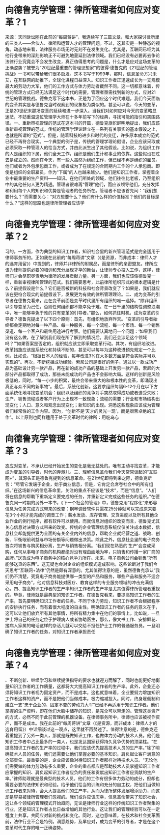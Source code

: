 # 向德鲁克学管理：律所管理者如何应对变革？1

来源：天同诉讼圈在此前的“每周蒋讲”，我连续写了三篇文章，和大家探讨律所里的三类人——合伙人、律所和运营人才的管理问题。不过，这其实是一种静态的视角。动态地来看，法律服务市场无时无刻不在发生变化。尤其是，互联网已经为其他行业带来的深刻影响正不可避免地蔓延到法律领域。我们已经没有必要再去争论法律行业究竟会不会发生改变，真正值得思考的问题是，什么才是应对这场变革的正确姿势？被誉为“20世纪最重要的管理思想家”的彼得·德鲁克的《21世纪的管理挑战》一书可以带给我们很多启发。这本书写于1999年，那时，信息革命方兴未艾，在互联网的助推下，全球化进程日益深入。知识工作者正迅速成长为一支规模最大的劳动力大军，他们的工作方式与体力劳动者截然不同。这一切都意味着，传统的管理方式已经无法满足这个时代的需要，管理者亟需找到新的方式，应对21世纪的管理挑战。德鲁克写下这本书，正是为了回应这个时代难题。我们今天面临的变革其实是与德鲁克当时观察到的现象极为类似的。甚至可以说，今天的变革，正是20世纪末那场变革的延续和进一步深入。当我们对如何应对今天的变革略显迷茫，不妨重温这位管理学大师在十多年前写下的经典，寻找可能的指引和突围路径。一、重新审视管理的范式在这本书的开篇，德鲁克旗帜鲜明地提出，我们应该重新审视管理的范式。传统的管理学理论建立在一系列有关事实的基本假设之上，也就是所谓的“范式”。但是，随着科技的进步和时代的变迁，许多原本成立的范式已经不再符合现实。一个典型的例子是，传统的管理学理论假设，企业应该采取或必须采取一种管理人的恰当方式，并由此派生出了其他假设。比如说，为组织工作的人是组织的下属，他们全天工作，组织是他们生计和事业的依靠。这些假设在过去是成立的。然而在今天，有一些人虽然为组织工作，但已经不再是组织的雇员。他们或者为外包承包商工作，或者成为了在规定的合同期内工作的个人承包商。即使是组织的全职雇员，作为“下属”的人也越来越少。他们是知识工作者，掌握着企业中最重要的生产资料——知识。在他们所处的领域，他们往往比老板，乃至组织中的其他任何人更为精通。管理者很难再“管理”他们，而应该领导他们，充分发挥和利用每个人的知识和优势是管理者的任务所在。管理者不应该首先问：“我们想要什么？”而需要关心：“对方想要什么？他们有什么样的价值标准？他们的目标是什么？”这样的思路也是律所管理者应该学

# 向德鲁克学管理：律所管理者如何应对变革？2

习的。一方面，作为典型的知识工作者，知识社会里的新兴管理范式是完全适用于律师事务所的。正如我在此前的“每周蒋讲”文章（《是资源，而非成本：律师人才的选育用留》）中提到的，律师并非律所的附属品，而是律所的亲密盟友。律所应该为律师提供必要的培训和充分展现才华的舞台，让律师专心投入工作，这样，律师们才会尽职尽责地为律所的发展贡献力量。另一方面，我们也应该像德鲁克一样，重新审视律所管理的范式。我们需要思考，此前律所组织形式的根本逻辑是什么？前提假设是什么？它们是否被新的科技和社会背景改变了？如果是，我们就应该在更符合现实的前提假设下，发展更为有效的律所管理理论。二、成为变革的引导者在德鲁克看来，走在变革前面是变革时代里所有组织的唯一选择。“除非组织以引导变革为己任，否则任何组织都不能幸免于难。在一日千里的结构性调整浪潮中，唯一能够幸免于难的只有变革的引导者。”那么，如何抓住时机，成为变革的引导者？德鲁克提出了以下四个原则：首先，有组织地放弃昨天。“变革的引导者始终都会定期地对每一种产品、每一种服务、每一个流程、每一个市场、每一个销售渠道、每一个客户和最终用途进行考察。他们需要认真地问一个问题：‘如果我们没有这么做，在了解到我们现在所了解到的情况后，我们还会涉足这个领域吗？’”如果答案是否定的，组织就应该立即采取变革行动。其次，有组织地改进。改革措施应该是系统化和持续不断的，甚至可以每年为这种改进预先规定一个比例。比如说，“根据日本人的经验，每年改进3%在大多数方面是符合实际并可以实现的”。再次，不断挖掘成功经验。索尼公司是很好的例子。通过以一款成功产品为基础设计另一款产品，再在新的成功产品的基础上开发另一款产品，索尼的大部分产品都取得了成功，那些未能成功的产品也不会影响大局。这样的创新是风险极低的，同时，“每一小步的积累，最终会带来重大的和根本性的变革，即涌现出真正与众不同的新事物”。最后，系统化创新。这要求组织每隔6-12个月在以下方面系统化地寻找变革机会：组织以及组织的竞争对手突然取得成功或者遭受失败；生产、销售流程或者客户行为上出现不一致现象；流程的需要；行业和市场结构出现变化；人口、意义和观念出现变化；新知识的出现。洞悉这些现象应该成为管理者们经常性的工作内容。因为，“创新不是‘天才的灵光一现’，而是艰苦卓绝的工作”。以上原则也同样适用于处于变革时代的律所：用鸵鸟心

# 向德鲁克学管理：律所管理者如何应对变革？3

态应对变革，不承认已经开始发生的变化是毫无益处的。唯有主动寻找变革，才能成为变革的引导者，时代的弄潮儿。三、理解信息革命我们今天常常谈起的“互联网+”，其源头正是德鲁克提到的信息革命。在21世纪即将到来之际，德鲁克断言：“尽管它发端于企业，始于商业信息，但是，它肯定会席卷社会中的所有组织。”在这场新兴的信息革命里，关注的重点不应该是“技术”，而是“信息”。“人们将在信息的帮助下重新定义要完成的任务，并重新定义完成这些任务的组织。”在德鲁克同一时期的另外一本书，《下一个社会的管理》中，德鲁克用“程序化”来形容信息为任务完成方式带来的改变：钢琴调音软件只需花25分钟就可以完成原来要花3个小时才能完成的调音工作；薪水发放、库存管理、交货进度以及所有其他企业作业的例行程序，都有软件可以使用。而就信息对组织的改变而言，德鲁克尤其关心信息对决策方式带来的改变。传统的企业管理信息系统仅仅关注成本数据，信息社会却能提供更为全面的有关企业内外的信息，帮助企业就经营之道、战略、创新、平衡眼前利益与市场份额等问题做出决策。除此之外，信息社会里的电子商务首次将销售与购买相分离，生产与销售相分离。“我们现在熟悉的‘生产’会变成采购，任何从事电子商务的机构都绝对没有理由画地为牢，只销售和传播一家厂商的品牌。”送货成为电子商务中的核心竞争力所在。未来，电子商务公司会销售“所有能够送货的东西”。这无疑也会对企业的组织模式造成影响。这些论断对于我们今天思考“互联网+法律”仍然是颇有深意的。尤其值得注意的是，虽然德鲁克承认“我们仍不清楚，究竟电子商务能提供哪一类型的产品和服务，哪些产品和服务不适合采用电子商务”，他对信息科技对医疗、教育这样的专业服务领域的冲击充满信心。四、提高知识工作者的生产率知识工作者的生产率是尤其值得律所管理者重视的。毕竟，律师就是最典型的知识工作者。在德鲁克看来，要提高知识工作者的生产率，首先要明确知识工作者的任务。不同于体力劳动，知识工作者不会根据程序的安排执行任务，而有着很大程度的自主性。明确知识工作者的任务的意义在于，这可以让他们放弃所有其他事情，将所有精力集中在他们的事情上。比如说，一旦护士将自己的任务定位于护理病人或者协助医生，那么，像文书工作、安排鲜花、接病人家属的电话这样的杂活儿就可以交给不担任护士工作的普通服务员。一旦明确了知识工作者的任务，对知识工作者承担责任

# 向德鲁克学管理：律所管理者如何应对变革？4

、不断创新、继续学习和继续提供指导的要求也就迎刃而解了，同时也能更好地衡量知识工作者的工作质量，这都将大大提高知识工作者的生产率。此外，企业还必须将知识工作者视为固定资产，而不是成本。这也就意味着，企业要努力增加知识工作者这样的资产，而不是把他们当做成本，极力缩减投入。同时，终身雇佣制和建立一支“忠于企业的、固定不变的劳动力大军”已经不再适用于知识工作者。他们掌握的生产资料，即在他们大脑中储存的知识，是完全可以带走的。管理这类资产的方式，必然不同于此前管理的机器设备。在律师事务所中，律师也应该被视作资产，而不是成本。我在此前的“每周蒋讲”文章（《是资源，而非成本：律师人才的选育用留》）中详细谈过这一观点，这里就不再赘述了。值得注意的是，德鲁克还着重提到了另外一类人，那就是既做知识工作，也做体力劳动的技术人员。他们是知识工作者中占比最多的一类人，也是发达国家获得持久竞争优势的顶梁柱。“在提高知识工作者的生产率的过程中，我们应该优先提高技术人员的生产率。”除了明确技术人员的任务，我们还需要让他们掌握必要的基本知识，肩负起让客户满意的全部责任。最重要的是，企业应该像对待知识工作者那样对待技术人员。“无论他们需要做的体力劳动有多么重要，企业的重点都应是帮助技术人员掌握知识工作者应掌握的知识、肩负起知识工作者应负的责任和贡献出知识工作者应贡献的生产率。”律师助理就是最典型的技术人员。他们的工作有很多体力劳动的成分，但却也需要必要的法律知识和经验。给予他们恰当的训练和充分的自主权，把他们当做知识工作者来对待，会大大提高他们的生产率，从而为律所整体发展增添助力，而这却是容易被律所管理者们忽视的。我们或许应该庆幸，信息革命带来了知识社会，这让各个领域的管理模式开始趋同，无论是律师行业这样的传统知识工作者聚集的行业，还是知识工作者占比日益增加的其他行业。这让我们的管理经验可以在一定程度上共享，共同应对新的挑战和变化。同时，这也意味着，在技术和社会变革面前，法律行业不会是特例。洞悉趋势，及早应对，成为变革的引导者，才是在这个变革时代生存的唯一正确姿势。

